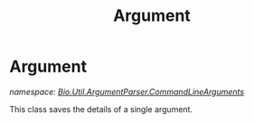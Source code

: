 ﻿---
title: Argument
---

# Argument
_namespace: [Bio.Util.ArgumentParser.CommandLineArguments](N-Bio.Util.ArgumentParser.CommandLineArguments.html)_

This class saves the details of a single argument.




